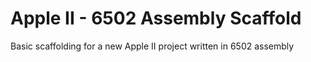 # Apple II - 6502 Assembly Scaffold
Basic scaffolding for a new Apple II project written in 6502 assembly
